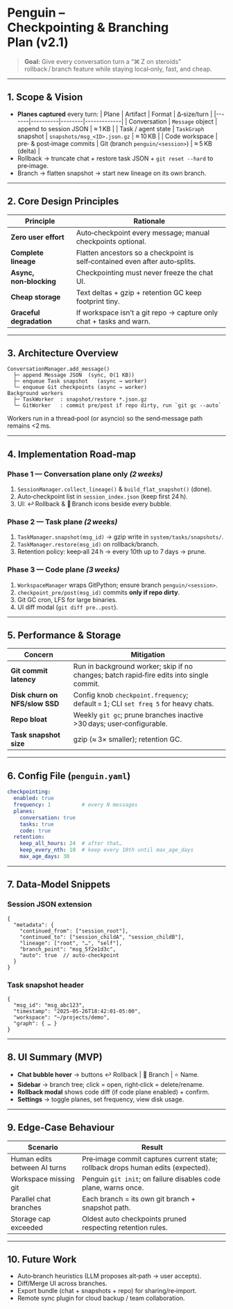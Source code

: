 # Penguin – Checkpointing & Branching Plan (v2.1)

> **Goal:** Give every conversation turn a “⌘ Z on steroids” rollback / branch feature while staying local‑only, fast, and cheap.

---

## 1. Scope & Vision
* **Planes captured** every turn:
  | Plane | Artifact | Format | Δ‑size/turn |
  |-------|----------|--------|-------------|
  | Conversation | `Message` object | append to session JSON | ≈ 1 KB |
  | Task / agent state | `TaskGraph` snapshot | `snapshots/msg_<ID>.json.gz` | ≈ 10 KB |
  | Code workspace | pre‑ & post‑image commits | Git (branch `penguin/<session>`) | ≈ 5 KB (delta) |
* Rollback → truncate chat + restore task JSON + `git reset --hard` to pre‑image.  
* Branch → flatten snapshot → start new lineage on its own branch.

---

## 2. Core Design Principles
| Principle | Rationale |
|-----------|-----------|
| **Zero user effort** | Auto‑checkpoint every message; manual checkpoints optional. |
| **Complete lineage** | Flatten ancestors so a checkpoint is self‑contained even after auto‑splits. |
| **Async, non‑blocking** | Checkpointing must never freeze the chat UI. |
| **Cheap storage** | Text deltas + gzip + retention GC keep footprint tiny. |
| **Graceful degradation** | If workspace isn’t a git repo → capture only chat + tasks and warn. |

---

## 3. Architecture Overview
```
ConversationManager.add_message()
  ├─ append Message JSON  (sync, O(1 KB))
  ├─ enqueue Task snapshot   (async → worker)
  └─ enqueue Git checkpoints (async → worker)
Background workers
  ├─ TaskWorker  : snapshot/restore *.json.gz
  └─ GitWorker   : commit pre/post if repo dirty, run `git gc --auto`
```
Workers run in a thread‑pool (or asyncio) so the send‑message path remains <2 ms.

---

## 4. Implementation Road‑map
### Phase 1 — Conversation plane only *(2 weeks)*
1. `SessionManager.collect_lineage()` & `build_flat_snapshot()` (done).
2. Auto‑checkpoint list in `session_index.json` (keep first 24 h).
3. UI: ↩︎ Rollback & 🌿 Branch icons beside every bubble.

### Phase 2 — Task plane *(2 weeks)*
1. `TaskManager.snapshot(msg_id)` → gzip write in `system/tasks/snapshots/`.
2. `TaskManager.restore(msg_id)` on rollback/branch.
3. Retention policy: keep‑all 24 h → every 10th up to 7 days → prune.

### Phase 3 — Code plane *(3 weeks)*
1. `WorkspaceManager` wraps GitPython; ensure branch `penguin/<session>`.
2. `checkpoint_pre/post(msg_id)` commits **only if repo dirty**.
3. Git GC cron, LFS for large binaries.
4. UI diff modal (`git diff pre..post`).

---

## 5. Performance & Storage
| Concern | Mitigation |
|---------|-----------|
| **Git commit latency** | Run in background worker; skip if no changes; batch rapid‑fire edits into single commit. |
| **Disk churn on NFS/slow SSD** | Config knob `checkpoint.frequency`; default = 1; CLI `set freq 5` for heavy chats. |
| **Repo bloat** | Weekly `git gc`; prune branches inactive >30 days; user‑configurable. |
| **Task snapshot size** | gzip (≈ 3× smaller); retention GC. |

---

## 6. Config File (`penguin.yaml`)
```yaml
checkpointing:
  enabled: true
  frequency: 1          # every N messages
  planes:
    conversation: true
    tasks: true
    code: true
  retention:
    keep_all_hours: 24  # after that…
    keep_every_nth: 10  # keep every 10th until max_age_days
    max_age_days: 30
```

---

## 7. Data‑Model Snippets
### Session JSON extension
```jsonc
{
  "metadata": {
    "continued_from": ["session_root"],
    "continued_to": ["session_childA", "session_childB"],
    "lineage": ["root", "…", "self"],
    "branch_point": "msg_5f2e1d3c",
    "auto": true  // auto‑checkpoint
  }
}
```

### Task snapshot header
```jsonc
{
  "msg_id": "msg_abc123",
  "timestamp": "2025‑05‑26T18:42:01‑05:00",
  "workspace": "~/projects/demo",
  "graph": { … }
}
```

---

## 8. UI Summary (MVP)
* **Chat bubble hover** → buttons ↩︎ Rollback | 🌿 Branch | ⭐ Name.
* **Sidebar** → branch tree; click = open, right‑click = delete/rename.
* **Rollback modal** shows code diff (if code plane enabled) + confirm.
* **Settings** → toggle planes, set frequency, view disk usage.

---

## 9. Edge‑Case Behaviour
| Scenario | Result |
|----------|--------|
| Human edits between AI turns | Pre‑image commit captures current state; rollback drops human edits (expected). |
| Workspace missing git | Penguin `git init`; on failure disables code plane, warns once. |
| Parallel chat branches | Each branch = its own git branch + snapshot path. |
| Storage cap exceeded | Oldest auto checkpoints pruned respecting retention rules. |

---

## 10. Future Work
* Auto‑branch heuristics (LLM proposes alt‑path → user accepts).
* Diff/Merge UI across branches.
* Export bundle (chat + snapshots + repo) for sharing/re‑import.
* Remote sync plugin for cloud backup / team collaboration.
